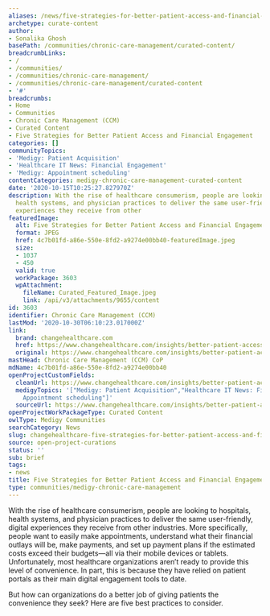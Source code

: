 ```yaml
---
aliases: /news/five-strategies-for-better-patient-access-and-financial-engagement
archetype: curate-content
author:
- Sonalika Ghosh
basePath: /communities/chronic-care-management/curated-content/
breadcrumbLinks:
- /
- /communities/
- /communities/chronic-care-management/
- /communities/chronic-care-management/curated-content
- '#'
breadcrumbs:
- Home
- Communities
- Chronic Care Management (CCM)
- Curated Content
- Five Strategies for Better Patient Access and Financial Engagement
categories: []
communityTopics:
- 'Medigy: Patient Acquisition'
- 'Healthcare IT News: Financial Engagement'
- 'Medigy: Appointment scheduling'
contentCategories: medigy-chronic-care-management-curated-content
date: '2020-10-15T10:25:27.827970Z'
description: With the rise of healthcare consumerism, people are looking to hospitals,
  health systems, and physician practices to deliver the same user-friendly, digital
  experiences they receive from other
featuredImage:
  alt: Five Strategies for Better Patient Access and Financial Engagement
  format: JPEG
  href: 4c7b01fd-a86e-550e-8fd2-a9274e00bb40-featuredImage.jpeg
  size:
  - 1037
  - 450
  valid: true
  workPackage: 3603
  wpAttachment:
    fileName: Curated_Featured_Image.jpeg
    link: /api/v3/attachments/9655/content
id: 3603
identifier: Chronic Care Management (CCM)
lastMod: '2020-10-30T06:10:23.017000Z'
link:
  brand: changehealthcare.com
  href: https://www.changehealthcare.com/insights/better-patient-access-financial-engagement-strategies
  original: https://www.changehealthcare.com/insights/better-patient-access-financial-engagement-strategies
mastHead: Chronic Care Management (CCM) CoP
mdName: 4c7b01fd-a86e-550e-8fd2-a9274e00bb40
openProjectCustomFields:
  cleanUrl: https://www.changehealthcare.com/insights/better-patient-access-financial-engagement-strategies
  medigyTopics: '["Medigy: Patient Acquisition","Healthcare IT News: Financial Engagement","Medigy:
    Appointment scheduling"]'
  sourceUrl: https://www.changehealthcare.com/insights/better-patient-access-financial-engagement-strategies
openProjectWorkPackageType: Curated Content
owlType: Medigy Communities
searchCategory: News
slug: changehealthcare-five-strategies-for-better-patient-access-and-financial-engagement
source: open-project-curations
status: ''
sub: brief
tags:
- news
title: Five Strategies for Better Patient Access and Financial Engagement
type: communities/medigy-chronic-care-management
---
```


<p>With the rise of healthcare consumerism, people are looking to hospitals, health systems, and physician practices to deliver the same user-friendly, digital experiences they receive from other industries. More specifically, people want to easily make appointments, understand what their financial outlays will be, make payments, and set up payment plans if the estimated costs exceed their budgets—all via their mobile devices or tablets. Unfortunately, most healthcare organizations aren’t ready to provide this level of convenience. In part, this is because they have relied on patient portals as their main digital engagement tools to date.</p><p>But how can organizations do a better job of giving patients the convenience they seek? Here are five best practices to consider.</p>